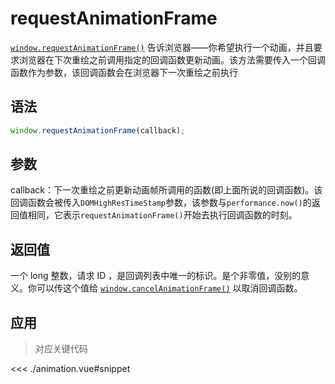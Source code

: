 # requestAnimationFrame

[`window.requestAnimationFrame()`](https://developer.mozilla.org/zh-CN/docs/Web/API/Window/requestAnimationFrame) 告诉浏览器——你希望执行一个动画，并且要求浏览器在下次重绘之前调用指定的回调函数更新动画。该方法需要传入一个回调函数作为参数，该回调函数会在浏览器下一次重绘之前执行

## 语法

```js
window.requestAnimationFrame(callback);
```

## 参数

callback：下一次重绘之前更新动画帧所调用的函数(即上面所说的回调函数)。该回调函数会被传入`DOMHighResTimeStamp`参数，该参数与`performance.now()`的返回值相同，它表示`requestAnimationFrame()`开始去执行回调函数的时刻。

## 返回值

一个 long 整数，请求 ID ，是回调列表中唯一的标识。是个非零值，没别的意义。你可以传这个值给 [`window.cancelAnimationFrame()`](https://developer.mozilla.org/zh-CN/docs/Web/API/Window/cancelAnimationFrame) 以取消回调函数。 

## 应用

<script setup>
import Animation from './Animation.vue'
</script>

<Animation />

> 对应关键代码

<<< ./animation.vue#snippet

